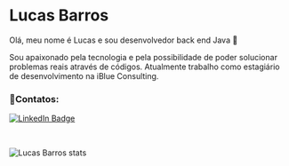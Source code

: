 <h1> Lucas Barros </h1>


Olá, meu nome é Lucas e sou desenvolvedor back end Java 👋

Sou apaixonado pela tecnologia e pela possibilidade de poder solucionar problemas reais através de códigos. Atualmente trabalho como estagiário de desenvolvimento na iBlue Consulting.<br>

<h3>📱Contatos:</h3>

[![LinkedIn Badge](https://img.shields.io/badge/LinkedIn-0077B5?style=for-the-badge&logo=linkedin&logoColor=white)](https://www.linkedin.com/in/lucasbezq/)

<br>

![Lucas Barros stats](https://github-readme-stats.vercel.app/api?username=lucasbezq&show_icons=true&theme=radical)

